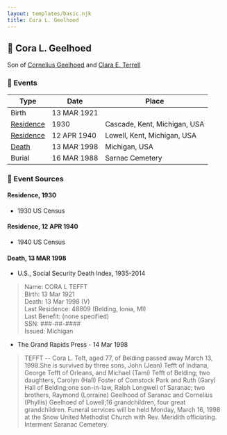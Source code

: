 ```yaml
---
layout: templates/basic.njk
title: Cora L. Geelhoed
---
```

## 🔵 Cora L. Geelhoed

Son of [Cornelius Geelhoed](/people/9/92844960) and [Clara E. Terrell](/people/6/62490094)

### 📆 Events

Type | Date | Place
------ | ------ | ------
Birth | 13 MAR 1921 |
[Residence](#event-9752cdb8-20c2-40ae-b064-ddc80892d3c3) | 1930 | Cascade, Kent, Michigan, USA
[Residence](#event-3b16a7ae-7c44-4659-b355-e0ad7137ef64) | 12 APR 1940 | Lowell, Kent, Michigan, USA
[Death](#event-3aeb2775-5bc0-4cfa-8162-2d6d0992f26d) | 13 MAR 1998 | Michigan, USA
Burial | 16 MAR 1988 | Sarnac Cemetery

### 📰 Event Sources

#### <a id="event-9752cdb8-20c2-40ae-b064-ddc80892d3c3"></a> Residence, 1930
* 1930 US Census

#### <a id="event-3b16a7ae-7c44-4659-b355-e0ad7137ef64"></a> Residence, 12 APR 1940
* 1940 US Census

#### <a id="event-3aeb2775-5bc0-4cfa-8162-2d6d0992f26d"></a> Death, 13 MAR 1998
* U.S., Social Security Death Index, 1935-2014
>   
  > Name: CORA L TEFFT  
  > Birth: 13 Mar 1921  
  > Death: 13 Mar 1998 (V)  
  > Last Residence: 48809 (Belding, Ionia, MI)  
  > Last Benefit: (none specified)  
  > SSN: ###-##-####  
  > Issued: Michigan
* The Grand Rapids Press  - 14 Mar 1998
>   
  > TEFFT -- Cora L. Teft, aged 77, of Belding passed away March 13, 1998.She is survived by three sons, John (Jean) Tefft of Indiana, George Tefft of Orleans, and Michael (Tami) Tefft of Belding; two daughters, Carolyn (Hall) Foster of Comstock Park and Ruth (Gary) Hall of Belding;one son-in-law, Ralph Longwell of Saranac; two brothers, Raymond (Lorraine) Geelhood of Saranac and Cornelius (Phyllis) Geelhoed of Lowell;16 grandchildren, four great grandchildren. Funeral services will be held Monday, March 16, 1998 at the Snow United Methodist Church with Rev. Meridith officiating. Interment Saranac Cemetery.

